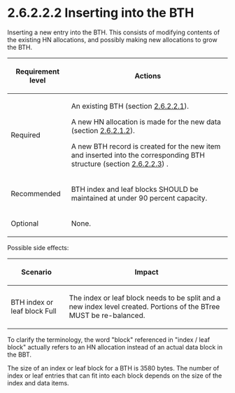 <html dir="LTR" xmlns:mshelp="http://msdn.microsoft.com/mshelp" xmlns:ddue="http://ddue.schemas.microsoft.com/authoring/2003/5" xmlns:xlink="http://www.w3.org/1999/xlink" xmlns:tool="http://www.microsoft.com/tooltip">
    <head>
        <meta http-equiv="Content-Type" content="text/html; CHARSET=utf-8"></meta>
        <meta name="save" content="history"></meta>
        <title>2.6.2.2.2 Inserting into the BTH</title>
        <xml>
            <mshelp:toctitle title="2.6.2.2.2 Inserting into the BTH"></mshelp:toctitle>
            <mshelp:rltitle title="[MS-PST]: Inserting into the BTH"></mshelp:rltitle>
            <mshelp:keyword index="A" term="8d33406c-1796-442e-9114-af478ef1341f"></mshelp:keyword>
            <mshelp:attr name="DCSext.ContentType" value="open specification"></mshelp:attr>
            <mshelp:attr name="AssetID" value="8d33406c-1796-442e-9114-af478ef1341f"></mshelp:attr>
            <mshelp:attr name="TopicType" value="kbRef"></mshelp:attr>
            <mshelp:attr name="DCSext.Title" value="[MS-PST]: Inserting into the BTH" />
        </xml>
    </head>
    <body>
        <div id="header">
            <h1 class="heading">2.6.2.2.2 Inserting into the BTH</h1>
        </div>
        <div id="mainSection">
            <div id="mainBody">
                <div id="allHistory" class="saveHistory"></div>
                <div id="sectionSection0" class="section" name="collapseableSection">
                    

<p>Inserting a new entry into the BTH. This consists of
modifying contents of the existing HN allocations, and possibly making new
allocations to grow the BTH.</p>

<table>
 <thead>
  <tr>
   <th>
   <p>Requirement level</p>
   </th>
   <th>
   <p><b><span>Actions</span></b></p>
   </th>
  </tr>
 </thead>
 <tr>
  <td>
  <p>Required</p>
  </td>
  <td>
  <p>An existing BTH (section <a href="bfb05b53-2091-49be-a9e1-1d2434f997ed.md">2.6.2.2.1</a>).</p>
  <p>A new HN allocation is made for the new data (section <a href="5b30032e-8cbc-4f03-a6bd-c21a7f1c54ea.md">2.6.2.1.2</a>).</p>
  <p>A new BTH record is created for the new item and
  inserted into the corresponding BTH structure (section <a href="55245797-279e-4c2d-94bc-547bc26be59c.md">2.6.2.2.3</a>) .</p>
  </td>
 </tr>
 <tr>
  <td>
  <p>Recommended</p>
  </td>
  <td>
  <p>BTH index and leaf blocks SHOULD be maintained at
  under 90 percent capacity.</p>
  </td>
 </tr>
 <tr>
  <td>
  <p>Optional</p>
  </td>
  <td>
  <p>None.</p>
  </td>
 </tr>
</table>

<p>Possible side effects:</p>

<table>
 <thead>
  <tr>
   <th>
   <p>Scenario</p>
   </th>
   <th>
   <p>Impact</p>
   </th>
  </tr>
 </thead>
 <tr>
  <td>
  <p>BTH index or leaf block Full</p>
  </td>
  <td>
  <p>The index or leaf block needs to be split and a new
  index level created. Portions of the BTree MUST be re-balanced.</p>
  </td>
 </tr>
</table>

<p>To clarify the terminology, the word &quot;block&quot;
referenced in &quot;index / leaf block&quot; actually refers to an HN
allocation instead of an actual data block in the BBT.</p>

<p>The size of an index or leaf block for a BTH is 3580 bytes.
The number of index or leaf entries that can fit into each block depends on the
size of the index and data items.</p>
                </div>
            </div>
        </div>
    </body>
</html>